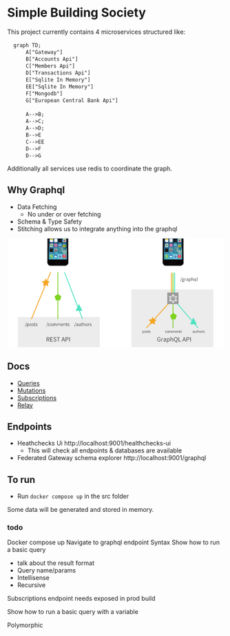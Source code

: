#  Simple Building Society 

This project currently contains 4 microservices structured like:

```mermaid
  graph TD;
      A["Gateway"]
      B["Accounts Api"]
      C["Members Api"]
      D["Transactions Api"]
      E["Sqlite In Memory"]
      EE["Sqlite In Memory"]
      F["Mongodb"]
      G["European Central Bank Api"]

      A-->B;
      A-->C;
      A-->D;
      B-->E
      C-->EE
      D-->F
      D-->G
```

Additionally all services use redis to coordinate the graph.

## Why Graphql

* Data Fetching
  * No under or over fetching
* Schema & Type Safety
* Stitching allows us to integrate anything into the graphql

![Why Graphql](docs/images/requests.png "Why Graphql")

## Docs
* [Queries](docs/Queries.md)
* [Mutations](docs/Mutations.md)
* [Subscriptions](docs/Subscriptions.md)
* [Relay](docs/Relay.md)

## Endpoints
* Heathchecks Ui http://localhost:9001/healthchecks-ui
  * This will check all endpoints & databases are available
* Federated Gateway schema explorer http://localhost:9001/graphql

## To run
* Run `docker compose up` in the src folder

Some data will be generated and stored in memory.

### todo

Docker compose up
Navigate to graphql endpoint
Syntax
Show how to run a basic query
- talk about the result format
- Query name/params
- Intellisense
- Recursive

Subscriptions endpoint needs exposed in prod build 

Show how to run a basic query with a variable

Polymorphic

